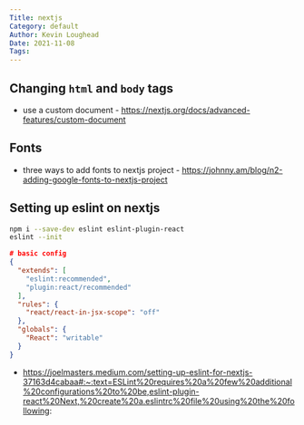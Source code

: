 ```yaml
---  
Title: nextjs  
Category: default  
Author: Kevin Loughead  
Date: 2021-11-08  
Tags:   
---  
```


## Changing `html` and `body` tags
- use a custom document - https://nextjs.org/docs/advanced-features/custom-document

## Fonts
- three ways to add fonts to nextjs project - https://johnny.am/blog/n2-adding-google-fonts-to-nextjs-project

## Setting up eslint on nextjs
```bash
npm i --save-dev eslint eslint-plugin-react
eslint --init
```

```json
# basic config
{
  "extends": [
    "eslint:recommended",
    "plugin:react/recommended"
  ],
  "rules": {
    "react/react-in-jsx-scope": "off"
  },
  "globals": {
    "React": "writable"
  }
}
```
- https://joelmasters.medium.com/setting-up-eslint-for-nextjs-37163d4cabaa#:~:text=ESLint%20requires%20a%20few%20additional%20configurations%20to%20be,eslint-plugin-react%20Next,%20create%20a.eslintrc%20file%20using%20the%20following:
